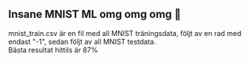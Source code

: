## Insane MNIST ML omg omg omg 🥳
mnist_train.csv är en fil med all MNIST träningsdata, följt av en rad med endast "-1", sedan följt av all MNIST testdata. \
Bästa resultat hittils är 87%
